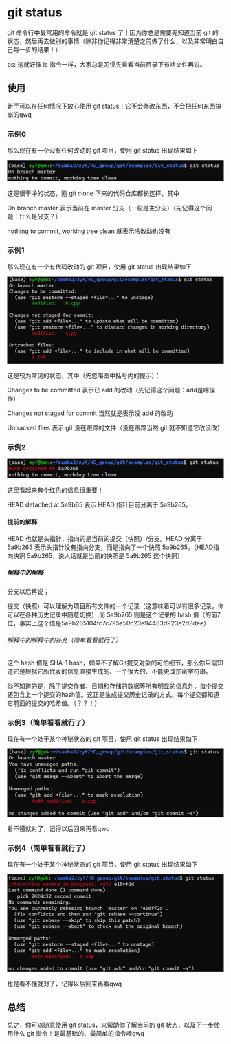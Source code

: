 # git status

git 命令行中最常用的命令就是 git status 了！因为你总是需要先知道当前 git 的状态，然后再去做别的事情（除非你记得非常清楚之前做了什么，以及非常明白自己每一步的结果！）

ps: 这就好像 ls 指令一样，大家总是习惯先看看当前目录下有啥文件再说。

## 使用

新手可以在任何情况下放心使用 git status！它不会修改东西，不会把任何东西搞崩的qwq

### 示例0

那么现在有一个没有任何改动的 git 项目，使用 git status 出现结果如下

![git_status](images/git_status0.png)

这是很干净的状态，刚 git clone 下来的代码仓库都长这样，其中

On branch master 表示当前在 master 分支（一般是主分支）（先记得这个问题：什么是分支？）

nothing to commit, working tree clean 就表示啥改动也没有

### 示例1

那么现在有一个有代码改动的 git 项目，使用 git status 出现结果如下

![git_status](images/git_status1.png)

这是较为常见的状态，其中（先忽略图中括号内的提示）：

Changes to be committed 表示已 add 的改动（先记得这个问题：add是啥操作）

Changes not staged for commit 当然就是表示没 add 的改动

Untracked files 表示 git 没在跟踪的文件（没在跟踪当然 git 就不知道它改没改）

### 示例2

![git_status](images/git_status2.png)

这里看起来有个红色的信息很重要！

HEAD detached at 5a9b65 表示 HEAD 指针目前分离于 5a9b265。

#### 提前的解释

HEAD 也就是头指针，指向的是当前的提交（快照）/分支。HEAD 分离于 5a9b265 表示头指针没有指向分支，而是指向了一个快照 5a9b265。（HEAD指向快照 5a9b265，说人话就是当前的快照是 5a9b265 这个快照）

##### 解释中的解释

分支以后再说；

提交（快照）可以理解为项目所有文件的一个记录（这意味着可以有很多记录，你可以在各种历史记录中随意切换）,而 5a9b265 则是这个记录的 hash 值（的前7位，事实上这个值是5a9b265104fc7c795a50c23e94483d923e2d8dee）

###### 解释中的解释中的补充（简单看看就行了）

这个 hash 值是 SHA-1 hash，如果不了解Git提交对象的可怕细节，那么你只需知道它是根据它所代表的信息直接生成的、一个很大的、不能更改加密字符串。

你不知道的是，除了提交作者、日期和存储的数据等所有明显的信息外，每个提交还包含上一个提交的hash值。这正是生成提交历史记录的方式。每个提交都知道它前面的提交的哈希值。（？？！）

### 示例3（简单看看就行了）

现在有一个处于某个神秘状态的 git 项目，使用 git status 出现结果如下

![git_status](images/git_status3.png)

看不懂就对了，记得以后回来再看qwq

### 示例4（简单看看就行了）

现在有一个处于某个神秘状态的 git 项目，使用 git status 出现结果如下

![git_status](images/git_status4.png)

也是看不懂就对了，记得以后回来再看qwq


## 总结

总之，你可以随意使用 git status，来帮助你了解当前的 git 状态，以及下一步使用什么 git 指令！是最基础的、最简单的指令哩qwq